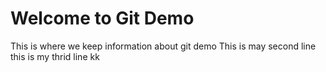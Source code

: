 # Welcome to Git Demo #

This is where we keep information about git demo
This is may second line
this is my thrid line
kk